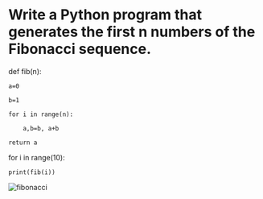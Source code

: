 # Write a Python program that generates the first n numbers of the Fibonacci sequence.


def fib(n):
  
    a=0
    
    b=1
    
    for i in range(n):
    
        a,b=b, a+b
    
    return a

for i in range(10):

    print(fib(i))



![fibonacci](https://github.com/user-attachments/assets/15576fa5-cfeb-4495-9bda-f9c91a622217)

